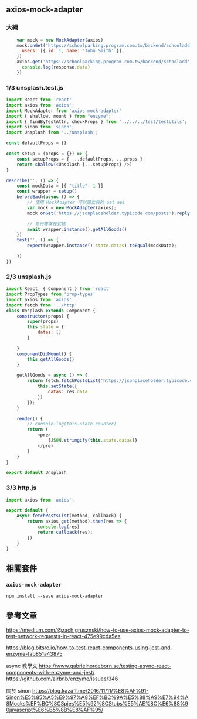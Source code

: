 ## axios-mock-adapter

### 大綱

```js
    var mock = new MockAdapter(axios)
    mock.onGet('https://schoolparking.program.com.tw/backend/schooladd').reply(200, {
      users: [{ id: 1, name: 'John Smith' }],
    })
    axios.get('https://schoolparking.program.com.tw/backend/schooladd').then(function(response) {
      console.log(response.data)
    })
```


### 1/3 unsplash.test.js

```js
import React from 'react'
import axios from 'axios';
import MockAdapter from 'axios-mock-adapter'
import { shallow, mount } from "enzyme";
import { findByTestAttr, checkProps } from '../../../test/testUtils';
import sinon from 'sinon';
import Unsplash from '../unsplash';

const defaultProps = {}

const setup = (props = {}) => {
    const setupProps = { ...defaultProps, ...props }
    return shallow(<Unsplash {...setupProps} />)
}

describe('', () => {
    const mockData = [{ "title": 1 }]
    const wrapper = setup()
    beforeEach(async () => {
        // 使用 MockAdapter 可以建立假的 get api
        var mock = new MockAdapter(axios);
        mock.onGet('https://jsonplaceholder.typicode.com/posts').reply(200, mockData);

        // 執行專案程式碼
        await wrapper.instance().getAllGoods()
    })
    test('', () => {
        expect(wrapper.instance().state.datas).toEqual(mockData);

    })
})

```

### 2/3 unsplash.js
```js
import React, { Component } from 'react'
import PropTypes from 'prop-types'
import axios from 'axios'
import fetch from '../http'
class Unsplash extends Component {
    constructor(props) {
        super(props)
        this.state = {
            datas: []
        }

    }
    componentDidMount() {
        this.getAllGoods()
    }

    getAllGoods = async () => {
        return fetch.fetchPostsList('https://jsonplaceholder.typicode.com/posts', res => {
            this.setState({
                datas: res.data
            })
        });
    }

    render() {
        // console.log(this.state.counter)
        return (
            <pre>
                {JSON.stringify(this.state.datas)}
            </pre>
        )
    }
}

export default Unsplash
```

### 3/3 http.js

```js
import axios from 'axios';

export default {
    async fetchPostsList(method, callback) {
        return axios.get(method).then(res => {
            console.log(res)
            return callback(res);
        })
    }
}
```

## 相關套件

### `axios-mock-adapter`
```
npm install --save axios-mock-adapter
```

## 參考文章
https://medium.com/@zach.grusznski/how-to-use-axios-mock-adapter-to-test-network-requests-in-react-475e99cda5ea

https://blog.bitsrc.io/how-to-test-react-components-using-jest-and-enzyme-fab851a43875

async 教學文
https://www.gabrielnordeborn.se/testing-async-react-components-with-enzyme-and-jest/
https://github.com/airbnb/enzyme/issues/346

關於 sinon
https://blog.kazaff.me/2016/11/11/%E8%AF%91-Sinon%E5%85%A5%E9%97%A8%EF%BC%9A%E5%88%A9%E7%94%A8Mocks%EF%BC%8CSpies%E5%92%8CStubs%E5%AE%8C%E6%88%90javascript%E6%B5%8B%E8%AF%95/
